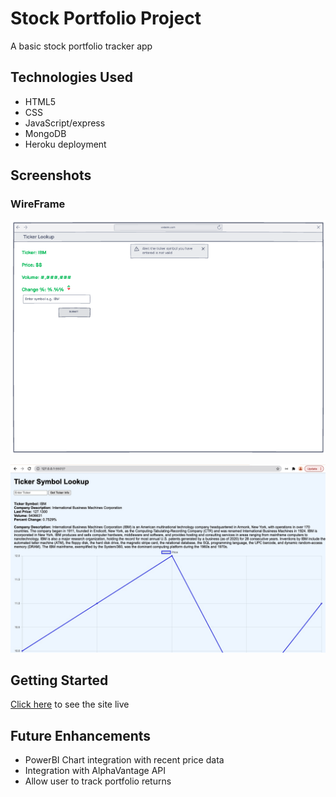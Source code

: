 # Stock Portfolio Project

A basic stock portfolio tracker app

## Technologies Used

- HTML5
- CSS
- JavaScript/express
- MongoDB
- Heroku deployment

## Screenshots

### WireFrame
![Wireframe](https://raw.githubusercontent.com/rsmall1990/GA-ticker-symbol-project/master/Screen%20Shot%202021-10-27%20at%208.06.04%20PM.png)

![Schreenshot 2](https://github.com/rsmall1990/GA-ticker-symbol-project/blob/master/liveAppScreenshot.jpg)
## Getting Started

[Click here](https://sleepy-badlands-85646.herokuapp.com/) to see the site live

## Future Enhancements
- PowerBI Chart integration with recent price data
- Integration with AlphaVantage API
- Allow user to track portfolio returns